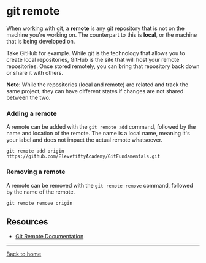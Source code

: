 # git remote

When working with git, a **remote** is any git repository that is not on the machine you're working on.  The counterpart to this is **local**, or the machine that is being developed on.

Take GitHub for example.  While git is the technology that allows you to create local repositories, GitHub is the site that will host your remote repositories.  Once stored remotely, you can bring that repository back down or share it with others.  

**Note**:  While the repositories (local and remote) are related and track the same project, they can have different states if changes are not shared between the two. 
### Adding a remote
A remote can be added with the `git remote add` command, followed by the name and location of the remote.  The name is a local name, meaning it's your label and does not impact the actual remote whatsoever.
```
git remote add origin https://github.com/ElevefiftyAcademy/GitFundamentals.git
```
### Removing a remote
A remote can be removed with the `git remote remove` command, followed by the name of the remote.
```
git remote remove origin
```
## Resources
- [Git Remote Documentation](https://git-scm.com/docs/git-remote)
---
[Back to home](../README.md)
